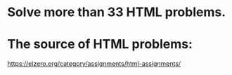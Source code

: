 # Solve more than 33 HTML problems.

# The source of HTML problems:
https://elzero.org/category/assignments/html-assignments/
